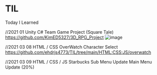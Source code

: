 # TIL

Today I Learned

//2021 01 Unity C# Team Game Project (Square Tale)
https://github.com/KimED5327/3D_RPG_Project
![image](https://user-images.githubusercontent.com/67626785/107299249-43ddc200-6aba-11eb-9f71-f41d0f811ac9.png)

//2021 03 08
HTML / CSS OverWatch Character Select 
 https://github.com/ehdrjs4773/TIL/tree/main/HTML:CSS:JS/overwatch

//2021 03 09
HTML / CSS / JS Starbucks Sub Menu Update
                Main Menu Update (20%)